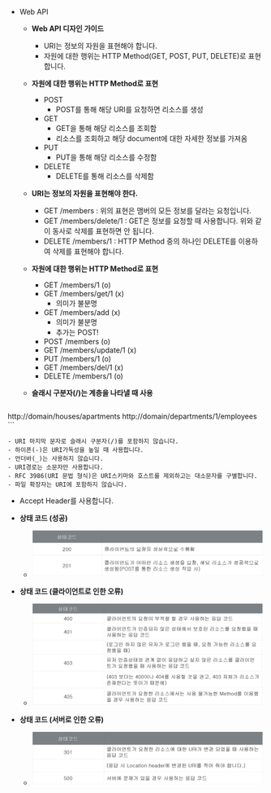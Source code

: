 - Web API

  - **Web API 디자인 가이드**

    - URI는 정보의 자원을 표현해야 합니다.
    - 자원에 대한 행위는 HTTP Method(GET, POST, PUT, DELETE)로 표현합니다.

  - **자원에 대한 행위는 HTTP Method로 표현**

    - POST 
      - POST를 통해 해당 URI를 요청하면 리소스를 생성
    - GET 
      - GET을 통해 해당 리소스를 조회함
      - 리소스를 조회하고 해당 document에 대한 자세한 정보를 가져옴
    - PUT 
      - PUT을 통해 해당 리소스를 수정함
    - DELETE
      - DELETE를 통해 리소스를 삭제함

  - **URI는 정보의 자원을 표현해야 한다.**

    - GET /members
      : 위의 표현은 맴버의 모든 정보를 달라는 요청입니다.
    - GET /members/delete/1
      : GET은 정보를 요청할 때 사용합니다. 위와 같이 동사로 삭제를 표현하면 안 됩니다.
    - DELETE /members/1
      : HTTP Method 중의 하나인 DELETE를 이용하여 삭제를 표현해야 합니다.

  - **자원에 대한 행위는 HTTP Method로 표현**

    - GET /members/1                   (o)
    - GET /members/get/1             (x)
      - 의미가 불분명
    - GET /members/add                 (x)
      - 의미가 불분명
      - 추가는 POST!
    - POST /members                       (o)
    - GET /members/update/1        (x)
    - PUT /members/1                     (o)
    - GET /members/del/1               (x)
    - DELETE /members/1               (o)

  - **슬래시 구분자(/)는 계층을 나타낼 때 사용**

    ```plain text
http://domain/houses/apartments
http://domain/departments/1/employees
    ```

    - URI 마지막 문자로 슬래시 구분자(/)를 포함하지 않습니다.
    - 하이픈(-)은 URI가독성을 높일 때 사용합니다.
    - 언더바(_)는 사용하지 않습니다.
    - URI경로는 소문자만 사용합니다.
    - RFC 3986(URI 문법 형식)은 URI스키마와 호스트를 제외하고는 대소문자를 구별합니다.
    - 파일 확장자는 URI에 포함하지 않습니다.
    
  - Accept Header를 사용합니다.
  
  - **상태 코드 (성공)**
  
    - ![dom_tree](.\dom_tree.png)
  
  - **상태 코드 (클라이언트로 인한 오류)**
  
    - ![2_11_1_2](.\2_11_1_2.png)
    
  - **상태 코드 (서버로 인한 오류)**
  
    - ![2_11_1_3](.\2_11_1_3.png)
        


